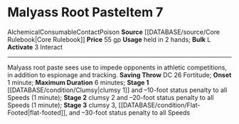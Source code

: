 ﻿---
actions: '[three-actions]'
bulk: L
duration: 6 minutes
id: '122'
item_category: Alchemical Items
item_subcategory: Alchemical Poisons
level: '7'
name: Malyass Root Paste
onset: 1 minute
price: 55 gp
rarity: Common
saving_throw: DC 26 Fortitude
source: '[[DATABASE/source/Core Rulebook|Core Rulebook]]'
stage: "Stage 1: clumsy 1 and \u201310-foot status penalty to allSpeeds (1 minute)Stage\
  \ 2: clumsy 2 and \u201320-foot status penalty to all Speeds (1 minute)Stage 3:\
  \ clumsy 3, flat-footed, and \u201330-foot statuspenalty to all Speeds"
subcategory: alchemical/poison
trait:
- '[[DATABASE/trait/Alchemical|Alchemical]]'
- '[[DATABASE/trait/Consumable|Consumable]]'
- '[[DATABASE/trait/Contact|Contact]]'
- '[[DATABASE/trait/Poison|Poison]]'
type: Item
usage: held in 2 hands

---
# Malyass Root Paste<span class="item-type">Item 7</span>

<span class="item-trait">Alchemical</span><span class="item-trait">Consumable</span><span class="item-trait">Contact</span><span class="item-trait">Poison</span>
**Source** [[DATABASE/source/Core Rulebook|Core Rulebook]] 
**Price** 55 gp
**Usage** held in 2 hands; **Bulk** L
**Activate** <span class="action-icon">3</span> Interact

---
Malyass root paste sees use to impede opponents in athletic competitions, in addition to espionage and tracking.
**Saving Throw** DC 26 Fortitude; **Onset** 1 minute; **Maximum Duration** 6 minutes; **Stage 1** [[DATABASE/condition/Clumsy|clumsy 1]] and –10-foot status penalty to all Speeds (1 minute); **Stage 2** clumsy 2 and –20-foot status penalty to all Speeds (1 minute); **Stage 3** clumsy 3, [[DATABASE/condition/Flat-Footed|flat-footed]], and –30-foot status penalty to all Speeds